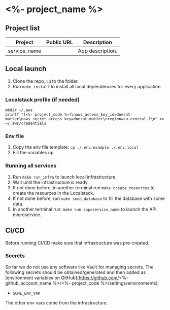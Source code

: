 # <%- project_name %>

## Project list

| Project 	       | Public URL 	 | Description      |
|-----------------|---------------|------------------|
| service_name  	 |  	            | App description. |

## Local launch

1. Clone the repo, `cd` to the folder.
2. Run `make install` to install all local dependencies for every application.

### Localstack profile (if needed)

~~~
mkdir ~/.aws
printf "[<%- project_code %>]\naws_access_key_id=doesnt-matter\naws_secret_access_key=doesnt-matter\nregion=eu-central-1\n" >> ~/.aws/credentials
~~~

### Env file

1. Copy the env file template: `cp ./.env.example ./.env.local`
2. Fill the variables up

### Running all services

1. Run `make run_infra` to launch local infrastructure.
2. Wait until the infrastructure is ready.
3. If not done before, in another terminal run `make create_resources` to create the resources in the Localstack.
4. If not done before, run `make seed_database` to fill the database with some data.
5. In another terminal run: `make run app=service_name` to launch the API microservice.

## CI/CD

Before running CI/CD make sure that infrastructure was pre-created.

### Secrets

So far we do not use any software like Vault for managing secrets.
The following secrets should be obtained/generated and then added as [environment variables on GitHub](https://github.com/<%- github_account_name %>/<%- project_code %>/settings/environments):

* `SOME_ENV_VAR`

The other env vars come from the infrastructure.
